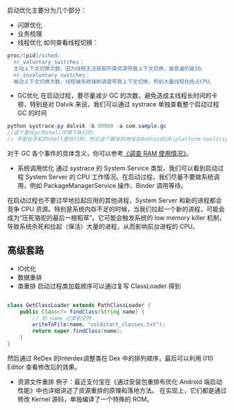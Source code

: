启动优化主要分为几个部分：
- 闪屏优化
- 业务梳理
- 线程优化
如何查看线程切换：
```groovy
proc/[pid]/sched:
  nr_voluntary_switches：     
  主动上下文切换次数，因为线程无法获取所需资源导致上下文切换，最普遍的是IO。    
  nr_involuntary_switches：   
  被动上下文切换次数，线程被系统强制调度导致上下文切换，例如大量线程在抢占CPU。
```
- GC优化
在启动过程，要尽量减少 GC 的次数，避免造成主线程长时间的卡顿，特别是对 Dalvik 来说，我们可以通过 systrace 单独查看整个启动过程 GC 的时间
```java
python systrace.py dalvik -b 90960 -a com.sample.gc
//这个是在pc的shell环境下执行的，
// 不是在手机的shell里执行的，然后这个脚本的地址在AndroidSdk\platform-tools\systrace 下
```


对于 GC 各个事件的具体含义，你可以参考[《调查 RAM 使用情况》](https://developer.android.com/studio/profile/investigate-ram?hl=zh-cn)。

- 系统调用优化
通过 systrace 的 System Service 类型，我们可以看到启动过程 System Server 的 CPU 工作情况。在启动过程，我们尽量不要做系统调用，例如 PackageManagerService 操作、Binder 调用等待。

在启动过程也不要过早地拉起应用的其他进程，System Server 和新的进程都会竞争 CPU 资源。特别是系统内存不足的时候，当我们拉起一个新的进程，可能会成为“压死骆驼的最后一根稻草”。它可能会触发系统的 low memory killer 机制，导致系统杀死和拉起（保活）大量的进程，从而影响前台进程的 CPU。

## 高级套路
- IO优化
- 数据重排
- 类重排
启动过程类加载顺序可以通过复写 ClassLoader 得到
```java

class GetClassLoader extends PathClassLoader {
    public Class<?> findClass(String name) {
        // 将 name 记录到文件
        writeToFile(name，"coldstart_classes.txt");
        return super.findClass(name);
    }
} 
```
然后通过 ReDex 的Interdex调整类在 Dex 中的排列顺序，最后可以利用 010 Editor 查看修改后的效果。

- 资源文件重排
例子：最近支付宝在《通过安装包重排布优化 Android 端启动性能》中也详细讲述了资源重排的原理和落地方法。
在实现上，它们都是通过修改 Kernel 源码，单独编译了一个特殊的 ROM。

